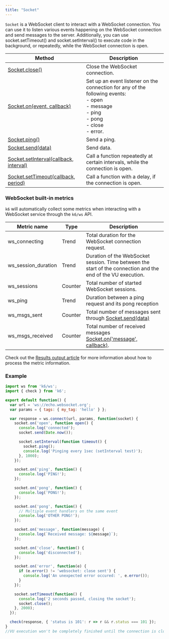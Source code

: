 ```yaml
---
title: "Socket"
---
```


`Socket` is a WebSocket client to interact with a WebSocket connection. You can use it to listen various events happening on the WebSocket connection and send messages to the server. Additionally, you can use socket.setTimeout() and socket.setInterval() to execute code in the background, or repeatedly, while the WebSocket connection is open.

| Method                                                                                                      | Description                                                                                                                                               |
| -------------------------------------------------------------------------------------------------------     | --------------------------------------------------------------------------------------------------------------------------------------------------------- |
| [Socket.close()](/javascript-api/k6-ws/socket/socket-close)                                                 | Close the WebSocket connection.                                                                                                                           |
| [Socket.on(event, callback)](/javascript-api/k6-ws/socket/socket-on-event-callback)                         | Set up an event listener on the connection for any of the following events:<br />- open<br />- message<br />- ping<br />- pong<br />- close<br />- error. |
| [Socket.ping()](/javascript-api/k6-ws/socket/socket-ping)                                                   | Send a ping.                                                                                                                                              |
| [Socket.send(data)](/javascript-api/k6-ws/socket/socket-send-data)                                          | Send data.                                                                                                                                                |
| [Socket.setInterval(callback, interval)](/javascript-api/k6-ws/socket/socket-setinterval-callback-interval) | Call a function repeatedly at certain intervals, while the connection is open.                                                                            |
| [Socket.setTimeout(callback, period)](/javascript-api/k6-ws/socket/socket-settimeout-callback-delay)        | Call a function with a delay, if the connection is open.                                                                                                  |

### WebSocket built-in metrics

`k6` will automatically collect some metrics when interacting with a WebSocket service through the `k6/ws` API.

| Metric name           | Type    | Description                                                                                                               |
| -------------------   | ------- | ------------------------------------------------------------------------------------------------------------------------  |
| ws\_connecting        | Trend   | Total duration for the WebSocket connection request.                                                                      |
| ws\_session\_duration | Trend   | Duration of the WebSocket session. Time between the start of the connection and the end of the VU execution.              |
| ws\_sessions          | Counter | Total number of started WebSocket sessions.                                                                               |
| ws\_ping              | Trend   | Duration between a ping request and its pong reception                                                                    |
| ws\_msgs\_sent        | Counter | Total number of messages sent through [Socket.send(data)](/javascript-api/k6-ws/socket/socket-send-data)                   |
| ws\_msgs\_received    | Counter | Total number of received messages [Socket.on('message', callback)](/javascript-api/k6-ws/socket/socket-on-event-callback). |


Check out the [Results output article](/getting-started/results-output) for more information about how to process the metric information.

### Example

<div class="code-group" data-props='{"labels": []}'>

```js
import ws from 'k6/ws';
import { check } from 'k6';

export default function() {
  var url = 'ws://echo.websocket.org';
  var params = { tags: { my_tag: 'hello' } };

  var response = ws.connect(url, params, function(socket) {
    socket.on('open', function open() {
      console.log('connected');
      socket.send(Date.now());

      socket.setInterval(function timeout() {
        socket.ping();
        console.log('Pinging every 1sec (setInterval test)');
      }, 1000);
    });

    socket.on('ping', function() {
      console.log('PING!');
    });

    socket.on('pong', function() {
      console.log('PONG!');
    });

    socket.on('pong', function() {
      // Multiple event handlers on the same event
      console.log('OTHER PONG!');
    });

    socket.on('message', function(message) {
      console.log(`Received message: ${message}`);
    });

    socket.on('close', function() {
      console.log('disconnected');
    });

    socket.on('error', function(e) {
      if (e.error() != 'websocket: close sent') {
        console.log('An unexpected error occured: ', e.error());
      }
    });

    socket.setTimeout(function() {
      console.log('2 seconds passed, closing the socket');
      socket.close();
    }, 2000);
  });

  check(response, { 'status is 101': r => r && r.status === 101 });
}
//VU execution won't be completely finished until the connection is closed.
```

</div>
